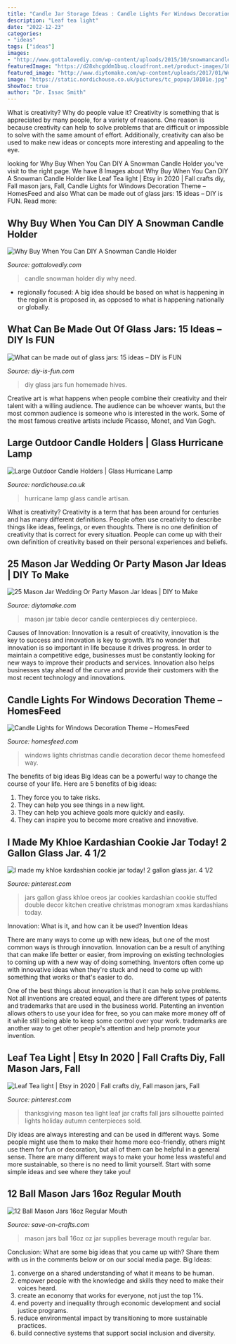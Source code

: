 ```yaml
---
title: "Candle Jar Storage Ideas : Candle Lights For Windows Decoration Theme – Homesfeed"
description: "Leaf tea light"
date: "2022-12-23"
categories:
- "ideas"
tags: ["ideas"]
images:
- "http://www.gottalovediy.com/wp-content/uploads/2015/10/snowmancandle.jpg"
featuredImage: "https://d28xhcgddm1buq.cloudfront.net/product-images/16-oz-mason-jar1406.jpg"
featured_image: "http://www.diytomake.com/wp-content/uploads/2017/01/Wedding-Table-Decor-With-Mason-Jar-Candle-Centerpieces.jpg"
image: "https://static.nordichouse.co.uk/pictures/tc_popup/10101e.jpg"
ShowToc: true
author: "Dr. Issac Smith"
---
```



What is creativity? Why do people value it?
Creativity is something that is appreciated by many people, for a variety of reasons. One reason is because creativity can help to solve problems that are difficult or impossible to solve with the same amount of effort. Additionally, creativity can also be used to make new ideas or concepts more interesting and appealing to the eye.

	

		
looking for Why Buy When You Can DIY A Snowman Candle Holder you've visit to the right page. We have 8 Images about Why Buy When You Can DIY A Snowman Candle Holder like Leaf Tea light | Etsy in 2020 | Fall crafts diy, Fall mason jars, Fall, Candle Lights for Windows Decoration Theme – HomesFeed and also What can be made out of glass jars: 15 ideas – DIY is FUN. Read more:
		
    
## Why Buy When You Can DIY A Snowman Candle Holder

<img loading=lazy src="http://www.gottalovediy.com/wp-content/uploads/2015/10/snowmancandle.jpg" onerror="this.onerror=null;this.src='https://tse2.mm.bing.net/th?id=OIP.emVKnVp-gjUwZbRhHGYRXAHaKz&amp;pid=15.1';" alt="Why Buy When You Can DIY A Snowman Candle Holder">

_Source: gottalovediy.com_

>candle snowman holder diy why need. 

	

- regionally focused: A big idea should be based on what is happening in the region it is proposed in, as opposed to what is happening nationally or globally.

    
## What Can Be Made Out Of Glass Jars: 15 Ideas – DIY Is FUN

<img loading=lazy src="https://diy-is-fun.com/wp-content/uploads/2015/04/041415_1701_Whatcanbema5.jpg" onerror="this.onerror=null;this.src='https://tse2.mm.bing.net/th?id=OIP.rOkmXfho4sZ1C8-Bp6WaqQHaJ4&amp;pid=15.1';" alt="What can be made out of glass jars: 15 ideas – DIY is FUN">

_Source: diy-is-fun.com_

>diy glass jars fun homemade hives. 

	

Creative art is what happens when people combine their creativity and their talent with a willing audience. The audience can be whoever wants, but the most common audience is someone who is interested in the work. Some of the most famous creative artists include Picasso, Monet, and Van Gogh.

    
## Large Outdoor Candle Holders | Glass Hurricane Lamp

<img loading=lazy src="https://static.nordichouse.co.uk/pictures/tc_popup/10101e.jpg" onerror="this.onerror=null;this.src='https://tse4.mm.bing.net/th?id=OIP.5RJA7mCrX2VL9qQ0eOcS7AHaJ3&amp;pid=15.1';" alt="Large Outdoor Candle Holders | Glass Hurricane Lamp">

_Source: nordichouse.co.uk_

>hurricane lamp glass candle artisan. 

	

What is creativity?
Creativity is a term that has been around for centuries and has many different definitions. People often use creativity to describe things like ideas, feelings, or even thoughts. There is no one definition of creativity that is correct for every situation. People can come up with their own definition of creativity based on their personal experiences and beliefs.

    
## 25 Mason Jar Wedding Or Party Mason Jar Ideas | DIY To Make

<img loading=lazy src="http://www.diytomake.com/wp-content/uploads/2017/01/Wedding-Table-Decor-With-Mason-Jar-Candle-Centerpieces.jpg" onerror="this.onerror=null;this.src='https://tse3.mm.bing.net/th?id=OIP.CdnejLaG2Ok2bf-P79PHtgHaJ7&amp;pid=15.1';" alt="25 Mason Jar Wedding Or Party Mason Jar Ideas | DIY to Make">

_Source: diytomake.com_

>mason jar table decor candle centerpieces diy centerpiece. 

	

Causes of Innovation:
Innovation is a result of creativity, innovation is the key to success and innovation is key to growth. It’s no wonder that innovation is so important in life because it drives progress. In order to maintain a competitive edge, businesses must be constantly looking for new ways to improve their products and services. Innovation also helps businesses stay ahead of the curve and provide their customers with the most recent technology and innovations.

    
## Candle Lights For Windows Decoration Theme – HomesFeed

<img loading=lazy src="https://homesfeed.com/wp-content/uploads/2015/11/Elegant-Christmas-Decor-WIth-Candle-Lights-For-Windows.jpg" onerror="this.onerror=null;this.src='https://tse1.mm.bing.net/th?id=OIP.HaLqjeIUt4PoYiVmUQVURAHaJ4&amp;pid=15.1';" alt="Candle Lights for Windows Decoration Theme – HomesFeed">

_Source: homesfeed.com_

>windows lights christmas candle decoration decor theme homesfeed way. 

	

The benefits of big ideas
Big Ideas can be a powerful way to change the course of your life. Here are 5 benefits of big ideas:
1. They force you to take risks.
2. They can help you see things in a new light.
3. They can help you achieve goals more quickly and easily.
4. They can inspire you to become more creative and innovative.

    
## I Made My Khloe Kardashian Cookie Jar Today! 2 Gallon Glass Jar. 4 1/2

<img loading=lazy src="https://i.pinimg.com/736x/ed/d7/3b/edd73b57a60f018d33046472f8558f26--double-stuffed-oreos-khloe-kardashian.jpg" onerror="this.onerror=null;this.src='https://tse2.mm.bing.net/th?id=OIP.acw74g0DC0Vpv26ZWVsRfgHaJ3&amp;pid=15.1';" alt="I made my khloe kardashian cookie jar today! 2 gallon glass jar. 4 1/2">

_Source: pinterest.com_

>jars gallon glass khloe oreos jar cookies kardashian cookie stuffed double decor kitchen creative christmas monogram xmas kardashians today. 

	

Innovation: What is it, and how can it be used?
Invention Ideas

There are many ways to come up with new ideas, but one of the most common ways is through innovation. Innovation can be a result of anything that can make life better or easier, from improving on existing technologies to coming up with a new way of doing something. Inventors often come up with innovative ideas when they're stuck and need to come up with something that works or that's easier to do.

One of the best things about innovation is that it can help solve problems. Not all inventions are created equal, and there are different types of patents and trademarks that are used in the business world. Patenting an invention allows others to use your idea for free, so you can make more money off of it while still being able to keep some control over your work. trademarks are another way to get other people's attention and help promote your invention.

    
## Leaf Tea Light | Etsy In 2020 | Fall Crafts Diy, Fall Mason Jars, Fall

<img loading=lazy src="https://i.pinimg.com/736x/c4/4c/c3/c44cc3d2e2fbbcfcec4e798536134b89.jpg" onerror="this.onerror=null;this.src='https://tse3.mm.bing.net/th?id=OIP.j_fzTZo7VAPnkP8VBnFA8AHaJ3&amp;pid=15.1';" alt="Leaf Tea light | Etsy in 2020 | Fall crafts diy, Fall mason jars, Fall">

_Source: pinterest.com_

>thanksgiving mason tea light leaf jar crafts fall jars silhouette painted lights holiday autumn centerpieces sold. 

	

Diy ideas are always interesting and can be used in different ways. Some people might use them to make their home more eco-friendly, others might use them for fun or decoration, but all of them can be helpful in a general sense. There are many different ways to make your home less wasteful and more sustainable, so there is no need to limit yourself. Start with some simple ideas and see where they take you!

    
## 12 Ball Mason Jars 16oz Regular Mouth

<img loading=lazy src="https://d28xhcgddm1buq.cloudfront.net/product-images/16-oz-mason-jar1406.jpg" onerror="this.onerror=null;this.src='https://tse1.mm.bing.net/th?id=OIP.cGnHaaCyMRP7yKbDCCU99AHaLH&amp;pid=15.1';" alt="12 Ball Mason Jars 16oz Regular Mouth">

_Source: save-on-crafts.com_

>mason jars ball 16oz oz jar supplies beverage mouth regular bar. 

	

Conclusion: What are some big ideas that you came up with? Share them with us in the comments below or on our social media page.
Big Ideas:
1. converge on a shared understanding of what it means to be human. 
2. empower people with the knowledge and skills they need to make their voices heard. 
3. create an economy that works for everyone, not just the top 1%. 
4. end poverty and inequality through economic development and social justice programs. 
5. reduce environmental impact by transitioning to more sustainable practices. 
6. build connective systems that support social inclusion and diversity. 

